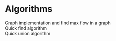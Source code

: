 # Algorithms

Graph implementation and find max flow in a graph <br/>
Quick find algorithm <br/>
Quick union algorithm <br/>
